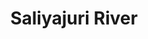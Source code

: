---
title: "Saliyajuri River"
title_bn: "সালিয়াজুড়ী নদী"
description: "It is a branch of the Titas river and it started from the north and joined the river after crossing Singer beel."
---